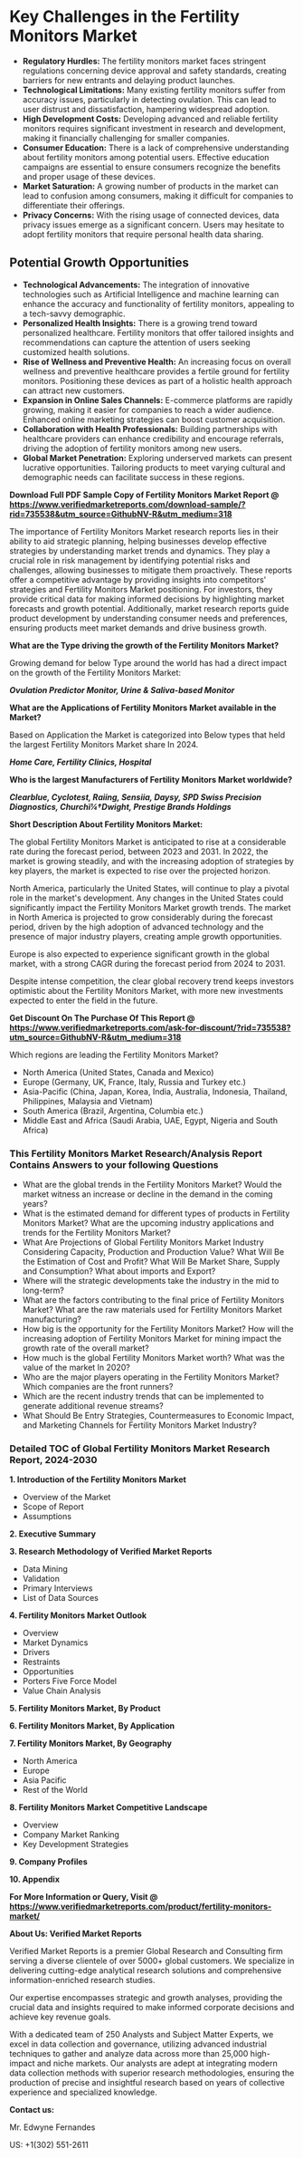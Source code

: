 <p class="">    <h1>Key Challenges in the Fertility Monitors Market</h1>    <ul>        <li>            <strong>Regulatory Hurdles:</strong> The fertility monitors market faces stringent regulations concerning device approval and safety standards, creating barriers for new entrants and delaying product launches.        </li>        <li>            <strong>Technological Limitations:</strong> Many existing fertility monitors suffer from accuracy issues, particularly in detecting ovulation. This can lead to user distrust and dissatisfaction, hampering widespread adoption.        </li>        <li>            <strong>High Development Costs:</strong> Developing advanced and reliable fertility monitors requires significant investment in research and development, making it financially challenging for smaller companies.        </li>        <li>            <strong>Consumer Education:</strong> There is a lack of comprehensive understanding about fertility monitors among potential users. Effective education campaigns are essential to ensure consumers recognize the benefits and proper usage of these devices.        </li>        <li>            <strong>Market Saturation:</strong> A growing number of products in the market can lead to confusion among consumers, making it difficult for companies to differentiate their offerings.        </li>        <li>            <strong>Privacy Concerns:</strong> With the rising usage of connected devices, data privacy issues emerge as a significant concern. Users may hesitate to adopt fertility monitors that require personal health data sharing.        </li>    </ul>    <h2>Potential Growth Opportunities</h2>    <ul>        <li>            <strong>Technological Advancements:</strong> The integration of innovative technologies such as Artificial Intelligence and machine learning can enhance the accuracy and functionality of fertility monitors, appealing to a tech-savvy demographic.        </li>        <li>            <strong>Personalized Health Insights:</strong> There is a growing trend toward personalized healthcare. Fertility monitors that offer tailored insights and recommendations can capture the attention of users seeking customized health solutions.        </li>        <li>            <strong>Rise of Wellness and Preventive Health:</strong> An increasing focus on overall wellness and preventive healthcare provides a fertile ground for fertility monitors. Positioning these devices as part of a holistic health approach can attract new customers.        </li>        <li>            <strong>Expansion in Online Sales Channels:</strong> E-commerce platforms are rapidly growing, making it easier for companies to reach a wider audience. Enhanced online marketing strategies can boost customer acquisition.        </li>        <li>            <strong>Collaboration with Health Professionals:</strong> Building partnerships with healthcare providers can enhance credibility and encourage referrals, driving the adoption of fertility monitors among new users.        </li>        <li>            <strong>Global Market Penetration:</strong> Exploring underserved markets can present lucrative opportunities. Tailoring products to meet varying cultural and demographic needs can facilitate success in these regions.        </li>    </ul></p><p class=""><strong>Download Full PDF Sample Copy of Fertility Monitors Market Report @ <a href="https://www.verifiedmarketreports.com/download-sample/?rid=735538&utm_source=GithubNV-R&utm_medium=318" target="_blank">https://www.verifiedmarketreports.com/download-sample/?rid=735538&utm_source=GithubNV-R&utm_medium=318</a></strong></p><p>The importance of&nbsp;Fertility Monitors Market research reports lies in their ability to aid strategic planning, helping businesses develop effective strategies by understanding market trends and dynamics. They play a crucial role in risk management by identifying potential risks and challenges, allowing businesses to mitigate them proactively. These reports offer a competitive advantage by providing insights into competitors' strategies and Fertility Monitors Market positioning. For investors, they provide critical data for making informed decisions by highlighting market forecasts and growth potential. Additionally, market research reports guide product development by understanding consumer needs and preferences, ensuring products meet market demands and drive business growth.</p><p><strong>What are the&nbsp;Type driving the growth of the Fertility Monitors Market?</strong></p><p id="" class="">Growing demand for below Type around the world has had a direct impact on the growth of the Fertility Monitors Market:</p><p class=""><em><strong>Ovulation Predictor Monitor, Urine & Saliva-based Monitor</strong></em></p><p class=""><strong>What are the&nbsp;Applications&nbsp;of Fertility Monitors Market available in the Market?</strong></p><p id="" class="">Based on Application the Market is categorized into Below types that held the largest Fertility Monitors Market share In 2024.</p><p class=""><em><strong>Home Care, Fertility Clinics, Hospital</strong></em></p><p class=""><strong>Who is the largest Manufacturers of Fertility Monitors Market worldwide?</strong></p><p><em><strong>Clearblue, Cyclotest, Raiing, Sensiia, Daysy, SPD Swiss Precision Diagnostics, Churchï¼†Dwight, Prestige Brands Holdings</strong></em></p><p id="" class=""><strong>Short Description About Fertility Monitors Market:</strong></p><p>The global Fertility Monitors Market is anticipated to rise at a considerable rate during the forecast period, between 2023 and 2031. In 2022, the market is growing steadily, and with the increasing adoption of strategies by key players, the market is expected to rise over the projected horizon.</p><p>North America, particularly the United States, will continue to play a pivotal role in the market's development. Any changes in the United States could significantly impact the Fertility Monitors Market growth trends. The market in North America is projected to grow considerably during the forecast period, driven by the high adoption of advanced technology and the presence of major industry players, creating ample growth opportunities.</p><p>Europe is also expected to experience significant growth in the global market, with a strong CAGR during the forecast period from 2024 to 2031.</p><p>Despite intense competition, the clear global recovery trend keeps investors optimistic about the Fertility Monitors Market, with more new investments expected to enter the field in the future.</p><p id="" class=""><strong>Get Discount On The Purchase Of This Report @ <a href="https://www.verifiedmarketreports.com/ask-for-discount/?rid=735538?utm_source=GithubNV-R&utm_medium=318" target="_blank">https://www.verifiedmarketreports.com/ask-for-discount/?rid=735538?utm_source=GithubNV-R&utm_medium=318</a></strong></p><p class="">Which regions are leading the Fertility Monitors Market?</p><ul><li>North America (United States, Canada and Mexico)</li><li>Europe (Germany, UK, France, Italy, Russia and Turkey etc.)</li><li>Asia-Pacific (China, Japan, Korea, India, Australia, Indonesia, Thailand, Philippines, Malaysia and Vietnam)</li><li>South America (Brazil, Argentina, Columbia etc.)</li><li>Middle East and Africa (Saudi Arabia, UAE, Egypt, Nigeria and South Africa)</li></ul><h3 id="" class="">This Fertility Monitors Market Research/Analysis Report Contains Answers to your following Questions</h3><ul><li>What are the global trends in the Fertility Monitors Market? Would the market witness an increase or decline in the demand in the coming years?</li><li>What is the estimated demand for different types of products in Fertility Monitors Market? What are the upcoming industry applications and trends for the Fertility Monitors Market?</li><li>What Are Projections of Global Fertility Monitors Market Industry Considering Capacity, Production and Production Value? What Will Be the Estimation of Cost and Profit? What Will Be Market Share, Supply and Consumption? What about imports and Export?</li><li>Where will the strategic developments take the industry in the mid to long-term?</li><li>What are the factors contributing to the final price of Fertility Monitors Market? What are the raw materials used for Fertility Monitors Market manufacturing?</li><li>How big is the opportunity for the Fertility Monitors Market? How will the increasing adoption of Fertility Monitors Market for mining impact the growth rate of the overall market?</li><li>How much is the global Fertility Monitors Market worth? What was the value of the market In 2020?</li><li>Who are the major players operating in the Fertility Monitors Market? Which companies are the front runners?</li><li>Which are the recent industry trends that can be implemented to generate additional revenue streams?</li><li>What Should Be Entry Strategies, Countermeasures to Economic Impact, and Marketing Channels for Fertility Monitors Market Industry?</li></ul><h3 id="" class="">Detailed TOC of Global Fertility Monitors Market Research Report, 2024-2030</h3><p id="" class=""><strong>1. Introduction of the Fertility Monitors Market</strong></p><ul><li>Overview of the Market</li><li>Scope of Report</li><li>Assumptions</li></ul><p id="" class=""><strong>2. Executive Summary</strong></p><p id="" class=""><strong>3. Research Methodology of Verified Market Reports</strong></p><ul><li>Data Mining</li><li>Validation</li><li>Primary Interviews</li><li>List of Data Sources</li></ul><p id="" class=""><strong>4. Fertility Monitors Market Outlook</strong></p><ul><li>Overview</li><li>Market Dynamics</li><li>Drivers</li><li>Restraints</li><li>Opportunities</li><li>Porters Five Force Model</li><li>Value Chain Analysis</li></ul><p id="" class=""><strong>5. Fertility Monitors Market, By Product</strong></p><p id="" class=""><strong>6. Fertility Monitors Market, By Application</strong></p><p id="" class=""><strong>7. Fertility Monitors Market, By Geography</strong></p><ul><li>North America</li><li>Europe</li><li>Asia Pacific</li><li>Rest of the World</li></ul><p id="" class=""><strong>8. Fertility Monitors Market Competitive Landscape</strong></p><ul><li>Overview</li><li>Company Market Ranking</li><li>Key Development Strategies</li></ul><p id="" class=""><strong>9. Company Profiles</strong></p><p id="" class=""><strong>10. Appendix</strong></p><p id="" class=""><strong>For More Information or Query, Visit @ <a href="https://www.verifiedmarketreports.com/product/fertility-monitors-market/" target="_blank">https://www.verifiedmarketreports.com/product/fertility-monitors-market/</a></strong></p><p id="" class=""><strong>About Us: Verified Market Reports</strong></p><p id="" class="">Verified Market Reports is a premier Global Research and Consulting firm serving a diverse clientele of over 5000+ global customers. We specialize in delivering cutting-edge analytical research solutions and comprehensive information-enriched research studies.</p><p id="" class="">Our expertise encompasses strategic and growth analyses, providing the crucial data and insights required to make informed corporate decisions and achieve key revenue goals.</p><p id="" class="">With a dedicated team of 250 Analysts and Subject Matter Experts, we excel in data collection and governance, utilizing advanced industrial techniques to gather and analyze data across more than 25,000 high-impact and niche markets. Our analysts are adept at integrating modern data collection methods with superior research methodologies, ensuring the production of precise and insightful research based on years of collective experience and specialized knowledge.</p><p id="" class=""><strong>Contact us:</strong></p><p id="" class="">Mr. Edwyne Fernandes</p><p id="" class="">US: +1(302) 551-2611</p>